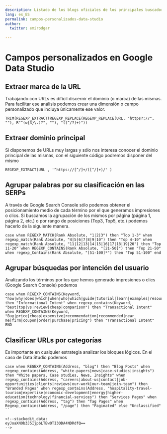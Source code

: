 ```yaml
---
description: Listado de los blogs oficiales de los principales buscadores
lang: es_ES
permalink: campos-personalizados-data-studio
author:
  twitter: emirodgar
  
---
```


# Campos personalizados en Google Data Studio

## Extraer marca de la URL

Trabajando con URLs es difícil discernir el dominio (o marca) de las mismas. Para facilitar ese análisis podemos crear una dimensión o campo personalizado que incluya únicamente ese valor.

```
TRIM(REGEXP_EXTRACT(REGEXP_REPLACE(REGEXP_REPLACE(URL, "https?://", ""), R"^(w{3}\.)?", ""), "([^/?]+)"))
```

## Extraer dominio principal

Si disponemos de URLs muy largas y sólo nos interesa conocer el dominio principal de las mismas, con el siguiente código podremos disponer del mismo

```
REGEXP_EXTRACT(URL , '^https://[^/]+/([^/]+)/' )
```

## Agrupar palabras por su clasificación en las SERPs

A través de Google Search Console sólo podemos obtener el posicionamiento medio de cada término por el que generamos impresiones o clics. Si buscamos la agrupación de los mismos por página (página 1, página 2, etc.) o por rango de posiciones (Top3, Top5, etc.) podemos hacerlo de la siguiente manera.

```
case when REGEXP_MATCH(Rank Absolute, "1|2|3") then "Top 1-3" when regexp_match(Rank Absolute, "4|5|6|7|8|9|10") then "Top 4-10" when regexp_match(Rank Absolute, "11|12|13|14|15|16|17|18|19|20") then "Top 11-20" when REGEXP_CONTAINS(Rank Absolute, "[21-50]") then "Top 21-50" when regexp_Contains(Rank Absolute, "[51-100]*") then "Top 51-100" end
```

## Agrupar búsquedas por intención del usuario

Analizando los términos por los que hemos generado impresiones o clics (Google Search Console) podemos

    case when REGEXP_CONTAINS(Keyword, "how|why|does|which|when|who|which|guide|tutorial|learn|examples|resource|ideas|tips") then "Informational Intent" when regexp_contains(Keyword, "best|top|vs|review|cheap|comparison") then "Transactional Intent" when REGEXP_CONTAINS(Keyword, "Buy|price|cheap|expensive|recommendation|recommended|near me|firm|coupon|order|purchase|pricing") then "Transactional Intent" END

## Clasificar URLs por categorías

Es importante en cualquier estrategia analizar los bloques lógicos. En el caso de Data Studio podemos

```
case when REGEXP_CONTAINS(Address, "blog") then "Blog Posts" when regexp_contains(Address, "white-papers|news|case-studies|insights") then "White papers, Case studies, News, Insights" when regexp_contains(Address, "careers|about-us|contact|job-opportunities|clients|reviews|our-work|our-team|join-team") then "Branded Pages" when regexp_contains(Address, "hospitality-travel-tourism|expertise|economic-development|energy|higher-education|technology|financial-services") then "Services Pages" when regexp_contains(Address, "tag") then "Tag Pages" when Regexp_contains(Address, "/page") then "Paginated" else "Unclassified"
``

<!--stackedit_data:
eyJoaXN0b3J5IjpbLTEwOTI3ODA4NDRdfQ==
-->